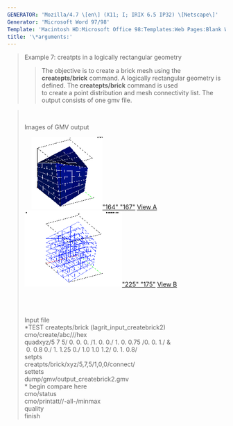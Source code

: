 ```yaml
---
GENERATOR: 'Mozilla/4.7 \[en\] (X11; I; IRIX 6.5 IP32) \[Netscape\]'
Generator: 'Microsoft Word 97/98'
Template: 'Macintosh HD:Microsoft Office 98:Templates:Web Pages:Blank Web Page'
title: '\*arguments:'
---
```


> Example 7: creatpts in a logically rectangular geometry
>
> > The objective is to create a brick mesh using the
> > **createpts/brick** command.
> > A logically rectangular geometry is defined. The **createpts/brick**
> > command is used\
> > to create a point distribution and mesh connectivity list. The
> > output consists of one gmv file.

>  
>
> Images of GMV output
>
>     [![](image/image7tn.gif)"164"
> "167"](image/image7a.gif) [View
> A](image/image7a.gif)[![](image/image7btn.gif)"225"
> "175"](image/image7b.gif) [View B](image/image7b.gif)\
>  \
>  \
>  
>
> Input file\
> \*TEST createpts/brick (lagrit\_input\_createbrick2)\
> cmo/create/abc///hex\
> quadxyz/5 7 5/ 0. 0. 0. /1. 0. 0./ 1. 0. 0.75 /0. 0. 1./ &\
>  0. 0.8 0./ 1. 1.25 0./ 1.0 1.0 1.2/ 0. 1. 0.8/\
> setpts\
> creatpts/brick/xyz/5,7,5/1,0,0/connect/\
> settets\
> dump/gmv/output\_createbrick2.gmv\
> \* begin compare here\
> cmo/status\
> cmo/printatt//-all-/minmax\
> quality\
> finish
